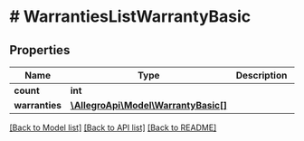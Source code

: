 # # WarrantiesListWarrantyBasic

## Properties

Name | Type | Description | Notes
------------ | ------------- | ------------- | -------------
**count** | **int** |  | [optional]
**warranties** | [**\AllegroApi\Model\WarrantyBasic[]**](WarrantyBasic.md) |  | [optional]

[[Back to Model list]](../../README.md#models) [[Back to API list]](../../README.md#endpoints) [[Back to README]](../../README.md)
